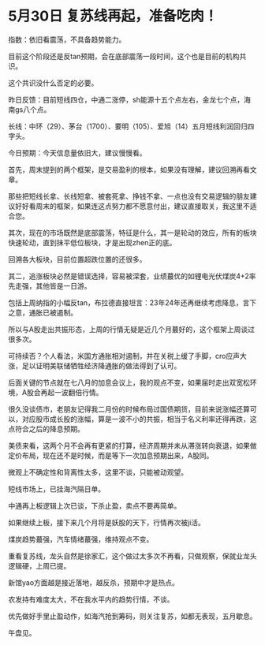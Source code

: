 # 5月30日 复苏线再起，准备吃肉！

指数：依旧看震荡，不具备趋势能力。

目前这个阶段还是反tan预期，会在底部震荡一段时间，这个也是目前的机构共识。

这个共识没什么否定的必要。

昨日反馈：目前短线四仓，中通二涨停，sh能源十五个点左右，金龙七个点，海南gs八个点。

长线：中环（29）、茅台（1700）、要明（105）、爱旭（14）五月短线利润回归四字头。

今日预期：今天信息量依旧大，建议慢慢看。

首先，周末提到的两个框架，是交易盈利的根本，如果没有理解，建议回溯再看文章。

那些把短线长拿、长线短拿、被套死拿、挣钱不拿、一点也没有交易逻辑的朋友建议好好看周末的框架，如果连这点努力都不愿意付出，建议直接取关，我这里不适合您。

其次，现在的市场既然是底部震荡，特征是什么，其一是轮动的效应，所有的板块快速轮动，直到抹平低位板块，才是出现zhen正的底。

回溯各大板块，目前位置超跌位置的还很多。

其二，追涨板块必然是错误选择，容易被深套，业绩蕞优的如锂电光伏煤炭4+2率先走强，其他皆是一日游。

包括上周纳指的小幅反tan，布拉德直接坦言：23年24年还再继续考虑降息，言下之意，通胀已被遏制。

所以与A股走出共振形态，上周的行情无疑是近几个月蕞好的，这个框架上周谈过很多次。

可持续否？个人看法，米国方通胀相对遏制，并在关税上缓了手脚，cro应声大涨，足以证明美联储牺牲经济降通胀的做法得到了认可。

后面关键的节点就在七八月的加息会议上，我的观点不变，如果届时走出双宽松环境，A股会再起一波翻倍行情。

很久没谈债市，老朋友记得我二月份的时候布局过国债期货，目前来说涨幅还算可以，对应股市成长股的涨幅，算是一波不小的共振，相当于名义利率还得再跌，这点符合之后的降息预期。

美债来看，这两个月不会再有更紧的打算，经济周期并未从滞涨转向衰退，如果做定价布局，现在还不是时候，而是等下一次加息预期出来，A股同。

微观上不确定性和背离性太多，这里不谈，只能被动观望。

短线市场上，已挂海汽隔日单。

中通再上板逻辑上次已谈，下杀止盈，卖点不要再简单。

如果继续上板，接下来几个月将是妖股的天下，行情再次被ji活。

煤炭趋势蕞强，汽车情绪蕞强，维持观点不变。

重看复苏线，龙头自然是徐家汇，这个做过太多次不再看，只做观察，保就业龙头逻辑硬，上周已提。

新馆yao方面越是接近落地，越反杀，预期中才是热点。

农发持有难度太大，不在我水平内的趋势行情，不谈。

优先做好手里止盈动作，如海汽抢到筹码，则关注复苏，如都无表现，五月歇息。

午盘见。

